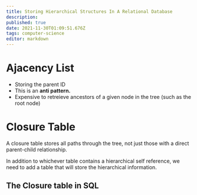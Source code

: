 ```yaml
---
title: Storing Hierarchical Structures In A Relational Database
description: 
published: true
date: 2021-11-30T01:09:51.676Z
tags: computer-science
editor: markdown
---
```


# Ajacency List
* Storing the parent ID
* This is an **anti pattern.** 
* Expensive to retreieve ancestors of a given node in the tree (such as the root node)
# Closure Table
A closure table stores all paths through the tree, not just those with a direct parent-child relationship.

In addition to whichever table contains a hierarchical self reference, we need to add a table that will store the hierarchical information.

## The Closure table in SQL